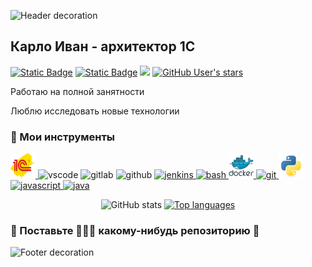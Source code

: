 ﻿<p><img src="https://capsule-render.vercel.app/api?type=waving&color=gradient&height=120&section=header" alt="Header decoration"/></p>

<h2 align="left">Карло Иван - архитектор 1С</h2>

[![Static Badge](https://img.shields.io/badge/my%20telegram-channel-blue)](https://t.me/YellowHummer) [![Static Badge](https://img.shields.io/badge/infostart-profile-blue)](http://infostart.ru/profile/534321/) ![](https://komarev.com/ghpvc/?username=johnnyshut&color=blue) [![GitHub User's stars](https://img.shields.io/github/stars/johnnyshut?style=flat)](https://github.com/johnnyshut?tab=repositories&q=&type=&language=&sort=stargazers)

Работаю на полной занятности

Люблю исследовать новые технологии

<h3 align="left">🚀 Мои инструменты</h3>
<p align="left">
<a href="https://v8.1c.ru" target="_blank"> <img src="https://github.com/Oxotka/Oxotka/blob/main/src/logo1cm.png" alt="1C" width="40" height="40"/> </a>
<img src="https://cdn.jsdelivr.net/gh/devicons/devicon/icons/vscode/vscode-original.svg" alt="vscode" width="40" height="40"/>
<img src="https://cdn.jsdelivr.net/gh/devicons/devicon/icons/gitlab/gitlab-original-wordmark.svg" alt="gitlab" width="40" height="40"/>
<img src="https://cdn.jsdelivr.net/gh/devicons/devicon/icons/github/github-original-wordmark.svg" alt="github" width="40" height="40"/>
<a href="https://www.jenkins.io" target="_blank"> <img src="https://www.vectorlogo.zone/logos/jenkins/jenkins-icon.svg" alt="jenkins" width="40" height="40"/> </a>
<a href="https://www.gnu.org/software/bash/" target="_blank"> <img src="https://www.vectorlogo.zone/logos/gnu_bash/gnu_bash-icon.svg" alt="bash" width="40" height="40"/> </a>
<a href="https://www.docker.com/" target="_blank"> <img src="https://raw.githubusercontent.com/devicons/devicon/master/icons/docker/docker-original-wordmark.svg" alt="docker" width="40" height="40"/> </a>
<a href="https://git-scm.com/" target="_blank"> <img src="https://www.vectorlogo.zone/logos/git-scm/git-scm-icon.svg" alt="git" width="40" height="40"/> </a>
<a href="https://www.python.org" target="_blank"> <img src="https://raw.githubusercontent.com/devicons/devicon/master/icons/python/python-original.svg" alt="python" width="40" height="40"/> </a>
<a href="https://javascript.ru" target="_blank"> <img src="https://cdn.jsdelivr.net/gh/devicons/devicon@latest/icons/javascript/javascript-original.svg" alt="javascript" width="40" height="40"/> </a>
<a href="https://www.java.com" target="_blank"> <img src="https://cdn.jsdelivr.net/gh/devicons/devicon@latest/icons/java/java-original-wordmark.svg" alt="java" width="40" height="40"/> </a>
</p>

<p align="center">
<img src="https://github-readme-stats.vercel.app/api?username=johnnyshut&theme=github_dark_dimmed&show_icons=true&hide_border=false&count_private=true&include_all_commits=true" alt="GitHub stats"> <a href="https://github-readme-stats.vercel.app/api/top-langs/?username=johnnyshut&langs_count=10&theme=github_dark_dimmed&show_icons=true&hide_border=false&layout=compact"><img src="https://github-readme-stats.vercel.app/api/top-langs/?username=johnnyshut&langs_count=10&theme=github_dark_dimmed&show_icons=true&hide_border=false&layout=compact" height="195px" alt="Top languages"></a></p>

<h3 align="left">🫶 Поставьте 🌟🌟🌟 какому-нибудь репозиторию 🫶</h3>

<p align="left">
  <img src="https://capsule-render.vercel.app/api?type=waving&color=gradient&height=120&section=footer" alt="Footer decoration"/>
</p>